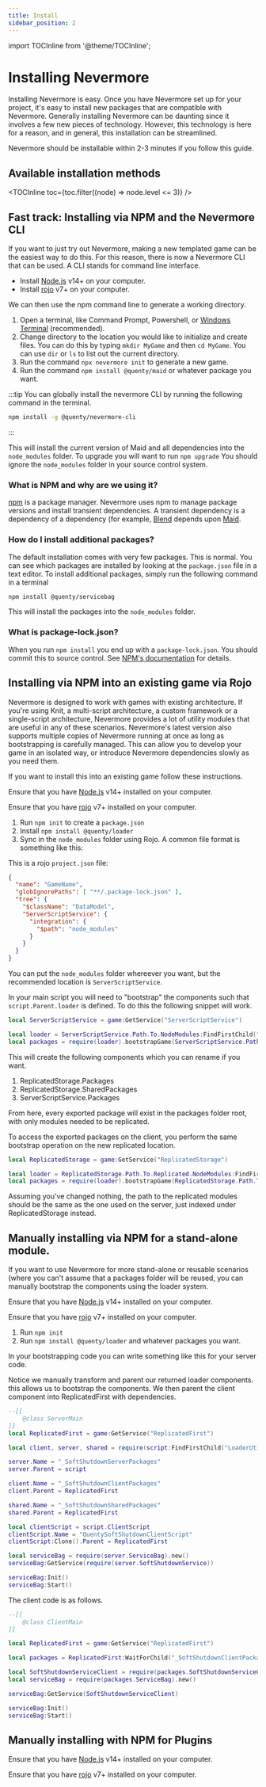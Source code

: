 ```yaml
---
title: Install
sidebar_position: 2
---
```


import TOCInline from '@theme/TOCInline';

# Installing Nevermore
Installing Nevermore is easy. Once you have Nevermore set up for your project, it's easy to install new packages that are compatible with Nevermore. Generally installing Nevermore can be daunting since it involves a few new pieces of technology. However, this technology is here for a reason, and in general, this installation can be streamlined.

Nevermore should be installable within 2-3 minutes if you follow this guide.

## Available installation methods
<TOCInline
  toc={toc.filter((node) => node.level <= 3)}
/>


## Fast track: Installing via NPM and the Nevermore CLI
If you want to just try out Nevermore, making a new templated game can be the easiest way to do this. For this reason, there is now a Nevermore CLI that can be used. A CLI stands for command line interface. 

* Install [Node.js](https://nodejs.org/en/download/) v14+ on your computer.
* Install [rojo](https://rojo.space/docs/v7/getting-started/installation/) v7+ on your computer.

We can then use the npm command line to generate a working directory. 

1. Open a terminal, like Command Prompt, Powershell, or [Windows Terminal](https://www.microsoft.com/en-us/p/windows-terminal/9n0dx20hk701) (recommended). 
2. Change directory to the location you would like to initialize and create files. You can do this by typing `mkdir MyGame` and then `cd MyGame`. You can use `dir` or `ls` to list out the current directory.
2. Run the command `npx nevermore init` to generate a new game. 
3. Run the command `npm install @quenty/maid` or whatever package you want.

:::tip
You can globally install the nevermore CLI by running the following command in the terminal.
```bash
npm install -g @quenty/nevermore-cli
```
:::

This will install the current version of Maid and all dependencies into the `node_modules` folder. To upgrade you will want to run `npm upgrade` You should ignore the `node_modules` folder in your source control system.

### What is NPM and why are we using it?
[npm](https://www.npmjs.com/) is a package manager. Nevermore uses npm to manage package versions and install transient dependencies. A transient dependency is a dependency of a dependency (for example, [Blend](/api/Blend) depends upon [Maid](/api/Maid).

### How do I install additional packages?
The default installation comes with very few packages. This is normal. You can see which packages are installed by looking at the `package.json` file in a text editor. To install additional packages, simply run the following command in a terminal

```bash
npm install @quenty/servicebag
```

This will install the packages into the `node_modules` folder.

### What is package-lock.json?
When you run `npm install` you end up with a `package-lock.json`. You should commit this to source control. See [NPM's documentation](https://docs.npmjs.com/cli/v6/configuring-npm/package-locks) for details.

## Installing via NPM into an existing game via Rojo

Nevermore is designed to work with games with existing architecture. If you're using Knit, a multi-script architecture, a custom framework or a single-script architecture, Nevermore provides a lot of utility modules that are useful in any of these scenarios. Nevermore's latest version also supports multiple copies of Nevermore running at once as long as bootstrapping is carefully managed. This can allow you to develop your game in an isolated way, or introduce Nevermore dependencies slowly as you need them.

 If you want to install this into an existing game follow these instructions.

Ensure that you have [Node.js](https://nodejs.org/en/download/) v14+ installed on your computer.

Ensure that you have [rojo](https://rojo.space/docs/v7/getting-started/installation/) v7+ installed on your computer.

1. Run `npm init` to create a `package.json`
1. Install `npm install @quenty/loader`
2. Sync in the `node_modules` folder using Rojo. A common file format is something like this:

This is a rojo `project.json` file:
```json
{
  "name": "GameName",
  "globIgnorePaths": [ "**/.package-lock.json" ],
  "tree": {
    "$className": "DataModel",
    "ServerScriptService": {
      "integration": {
        "$path": "node_modules"
      }
    }
  }
}
```

You can put the `node_modules` folder whereever you want, but the recommended location is `ServerScriptService`. 

In your main script you will need to "bootstrap" the components such that `script.Parent.loader` is defined. To do this the following snippet will work.

```lua
local ServerScriptService = game:GetService("ServerScriptService")

local loader = ServerScriptService.Path.To.NodeModules:FindFirstChild("LoaderUtils", true).Parent
local packages = require(loader).bootstrapGame(ServerScriptService.Path.To.NodeModules)
```



This will create the following components which you can rename if you want.

1. ReplicatedStorage.Packages
2. ReplicatedStorage.SharedPackages
3. ServerScriptService.Packages

From here, every exported package will exist in the packages folder root, with only modules needed to be replicated.

To access the exported packages on the client, you perform the same bootstrap operation on the new replicated location.

```lua
local ReplicatedStorage = game:GetService("ReplicatedStorage")

local loader = ReplicatedStorage.Path.To.Replicated.NodeModules:FindFirstChild("LoaderUtils", true).Parent
local packages = require(loader).bootstrapGame(ReplicatedStorage.Path.To.Replicated.NodeModules)
```

Assuming you've changed nothing, the path to the replicated modules should be the same as the one used on the server, just indexed under ReplicatedStorage instead.

## Manually installing via NPM for a stand-alone module.
If you want to use Nevermore for more stand-alone or reusable scenarios (where you can't assume that a packages folder will be reused, you can manually bootstrap the components using the loader system.

Ensure that you have [Node.js](https://nodejs.org/en/download/) v14+ installed on your computer.

Ensure that you have [rojo](https://rojo.space/docs/v7/getting-started/installation/) v7+ installed on your computer.

1. Run `npm init`
2. Run `npm install @quenty/loader` and whatever packages you want.

In your bootstrapping code you can write something like this for your server code. 

Notice we manually transform and parent our returned loader components. this allows us to bootstrap the
components. We then parent the client component into ReplicatedFirst with dependencies.

```lua
--[[
	@class ServerMain
]]
local ReplicatedFirst = game:GetService("ReplicatedFirst")

local client, server, shared = require(script:FindFirstChild("LoaderUtils", true)).toWallyFormat(script.src, false)

server.Name = "_SoftShutdownServerPackages"
server.Parent = script

client.Name = "_SoftShutdownClientPackages"
client.Parent = ReplicatedFirst

shared.Name = "_SoftShutdownSharedPackages"
shared.Parent = ReplicatedFirst

local clientScript = script.ClientScript
clientScript.Name = "QuentySoftShutdownClientScript"
clientScript:Clone().Parent = ReplicatedFirst

local serviceBag = require(server.ServiceBag).new()
serviceBag:GetService(require(server.SoftShutdownService))

serviceBag:Init()
serviceBag:Start()
```

The client code is as follows.

```lua
--[[
	@class ClientMain
]]

local ReplicatedFirst = game:GetService("ReplicatedFirst")

local packages = ReplicatedFirst:WaitForChild("_SoftShutdownClientPackages")

local SoftShutdownServiceClient = require(packages.SoftShutdownServiceClient)
local serviceBag = require(packages.ServiceBag).new()

serviceBag:GetService(SoftShutdownServiceClient)

serviceBag:Init()
serviceBag:Start()
```

## Manually installing with NPM for Plugins
Ensure that you have [Node.js](https://nodejs.org/en/download/) v14+ installed on your computer.

Ensure that you have [rojo](https://rojo.space/docs/v7/getting-started/installation/) v7+ installed on your computer.
